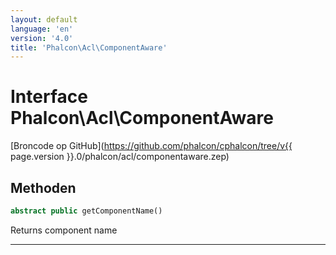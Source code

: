 ```yaml
---
layout: default
language: 'en'
version: '4.0'
title: 'Phalcon\Acl\ComponentAware'
---
```


# Interface **Phalcon\Acl\ComponentAware**

[Broncode op GitHub](https://github.com/phalcon/cphalcon/tree/v{{ page.version }}.0/phalcon/acl/componentaware.zep)

## Methoden

```php
abstract public getComponentName()
```

Returns component name

* * *